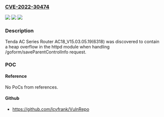### [CVE-2022-30474](https://cve.mitre.org/cgi-bin/cvename.cgi?name=CVE-2022-30474)
![](https://img.shields.io/static/v1?label=Product&message=n%2Fa&color=blue)
![](https://img.shields.io/static/v1?label=Version&message=n%2Fa&color=blue)
![](https://img.shields.io/static/v1?label=Vulnerability&message=n%2Fa&color=brighgreen)

### Description

Tenda AC Series Router AC18_V15.03.05.19(6318) was discovered to contain a heap overflow in the httpd module when handling /goform/saveParentControlInfo request.

### POC

#### Reference
No PoCs from references.

#### Github
- https://github.com/lcyfrank/VulnRepo

